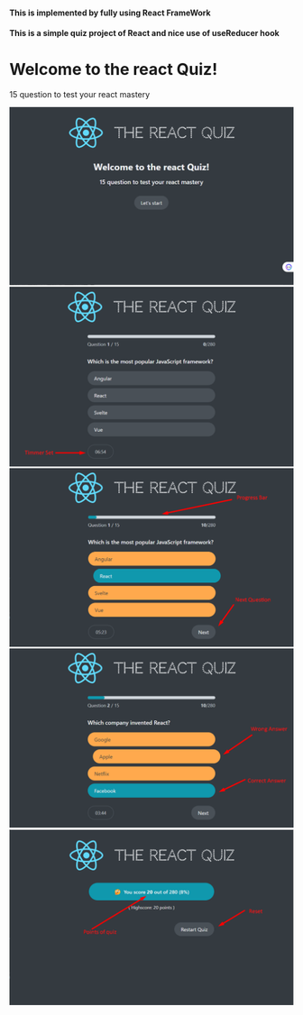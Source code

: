 <h4>This is implemented by fully using React FrameWork</h4>
<h4>This is a simple quiz project of React and nice use of useReducer hook</h4>

<h1>Welcome to the react Quiz!</h1>
<p>15 question to test your react mastery</p>
<img src="user_guidance/Screenshot_1.png" alt=""/>
<img src="user_guidance/Screenshot_2.png" alt=""/>
<img src="user_guidance/Screenshot_3.png" alt=""/>
<img src="user_guidance/Screenshot_4.png" alt=""/>
<img src="user_guidance/Screenshot_5.png" alt=""/>
